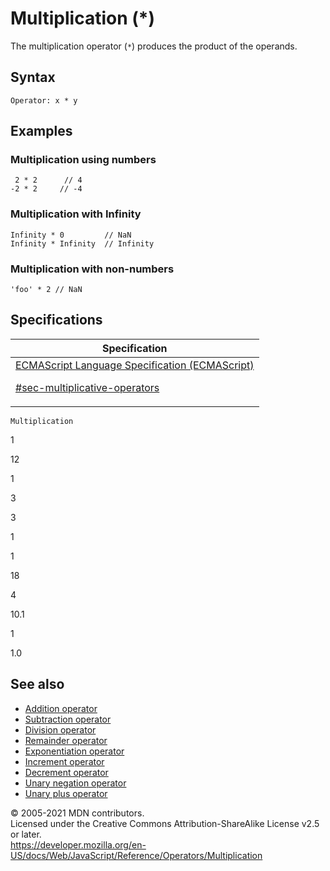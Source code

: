 # Multiplication (\*)

The multiplication operator (`*`) produces the product of the operands.

## Syntax

    Operator: x * y

## Examples

### Multiplication using numbers

     2 * 2      // 4
    -2 * 2     // -4

### Multiplication with Infinity

    Infinity * 0         // NaN
    Infinity * Infinity  // Infinity

### Multiplication with non-numbers

    'foo' * 2 // NaN

## Specifications

<table><thead><tr class="header"><th>Specification</th></tr></thead><tbody><tr class="odd"><td><a href="https://tc39.es/ecma262/#sec-multiplicative-operators">ECMAScript Language Specification (ECMAScript) 
<br/>

<span class="small">#sec-multiplicative-operators</span></a></td></tr></tbody></table>

`Multiplication`

1

12

1

3

3

1

1

18

4

10.1

1

1.0

## See also

-   [Addition operator](addition)
-   [Subtraction operator](subtraction)
-   [Division operator](division)
-   [Remainder operator](remainder)
-   [Exponentiation operator](exponentiation)
-   [Increment operator](increment)
-   [Decrement operator](decrement)
-   [Unary negation operator](unary_negation)
-   [Unary plus operator](unary_plus)

© 2005-2021 MDN contributors.  
Licensed under the Creative Commons Attribution-ShareAlike License v2.5 or later.  
<a href="https://developer.mozilla.org/en-US/docs/Web/JavaScript/Reference/Operators/Multiplication" class="_attribution-link">https://developer.mozilla.org/en-US/docs/Web/JavaScript/Reference/Operators/Multiplication</a>
